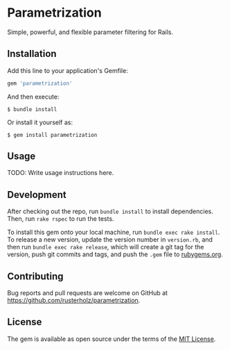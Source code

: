 # Parametrization

Simple, powerful, and flexible parameter filtering for Rails.

## Installation

Add this line to your application's Gemfile:

```ruby
gem 'parametrization'
```

And then execute:

    $ bundle install

Or install it yourself as:

    $ gem install parametrization

## Usage

TODO: Write usage instructions here.

## Development

After checking out the repo, run `bundle install` to install dependencies. Then, run `rake rspec` to run the tests.

To install this gem onto your local machine, run `bundle exec rake install`. To release a new version, update the version number in `version.rb`, and then run `bundle exec rake release`, which will create a git tag for the version, push git commits and tags, and push the `.gem` file to [rubygems.org](https://rubygems.org).

## Contributing

Bug reports and pull requests are welcome on GitHub at https://github.com/rusterholz/parametrization.

## License

The gem is available as open source under the terms of the [MIT License](http://opensource.org/licenses/MIT).

